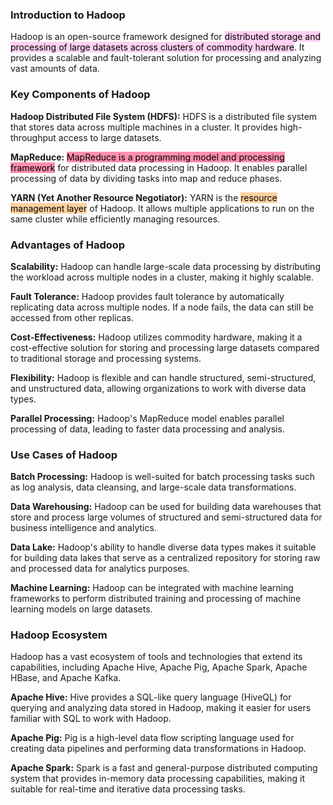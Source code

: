 ### Introduction to Hadoop
    
Hadoop is an open-source framework designed for <mark style="background: #FFB8EBA6;">distributed storage and processing of large datasets across clusters of commodity hardware</mark>. It provides a scalable and fault-tolerant solution for processing and analyzing vast amounts of data.

### Key Components of Hadoop

**Hadoop Distributed File System (HDFS):** HDFS is a distributed file system that stores data across multiple machines in a cluster. It provides high-throughput access to large datasets.

**MapReduce:** <mark style="background: #FF5582A6;">MapReduce is a programming model and processing framework</mark> for distributed data processing in Hadoop. It enables parallel processing of data by dividing tasks into map and reduce phases.

**YARN (Yet Another Resource Negotiator):** YARN is the <mark style="background: #FFB86CA6;">resource management layer</mark> of Hadoop. It allows multiple applications to run on the same cluster while efficiently managing resources.

### Advantages of Hadoop

**Scalability:** Hadoop can handle large-scale data processing by distributing the workload across multiple nodes in a cluster, making it highly scalable.

**Fault Tolerance:** Hadoop provides fault tolerance by automatically replicating data across multiple nodes. If a node fails, the data can still be accessed from other replicas.

**Cost-Effectiveness:** Hadoop utilizes commodity hardware, making it a cost-effective solution for storing and processing large datasets compared to traditional storage and processing systems.

**Flexibility:** Hadoop is flexible and can handle structured, semi-structured, and unstructured data, allowing organizations to work with diverse data types.

**Parallel Processing:** Hadoop's MapReduce model enables parallel processing of data, leading to faster data processing and analysis.

### Use Cases of Hadoop

**Batch Processing:** Hadoop is well-suited for batch processing tasks such as log analysis, data cleansing, and large-scale data transformations.

**Data Warehousing:** Hadoop can be used for building data warehouses that store and process large volumes of structured and semi-structured data for business intelligence and analytics.

**Data Lake:** Hadoop's ability to handle diverse data types makes it suitable for building data lakes that serve as a centralized repository for storing raw and processed data for analytics purposes.

**Machine Learning:** Hadoop can be integrated with machine learning frameworks to perform distributed training and processing of machine learning models on large datasets.

### Hadoop Ecosystem

Hadoop has a vast ecosystem of tools and technologies that extend its capabilities, including Apache Hive, Apache Pig, Apache Spark, Apache HBase, and Apache Kafka.

**Apache Hive:** Hive provides a SQL-like query language (HiveQL) for querying and analyzing data stored in Hadoop, making it easier for users familiar with SQL to work with Hadoop.

**Apache Pig:** Pig is a high-level data flow scripting language used for creating data pipelines and performing data transformations in Hadoop.

**Apache Spark:** Spark is a fast and general-purpose distributed computing system that provides in-memory data processing capabilities, making it suitable for real-time and iterative data processing tasks.